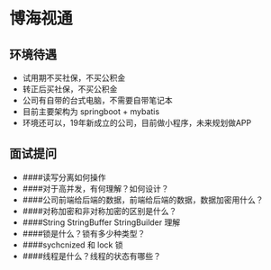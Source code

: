 # 博海视通
## 环境待遇
- 试用期不买社保，不买公积金
- 转正后买社保，不买公积金
- 公司有自带的台式电脑，不需要自带笔记本
- 目前主要架构为 springboot + mybatis
- 环境还可以，19年新成立的公司，目前做小程序，未来规划做APP

## 面试提问
- ####读写分离如何操作
- ####对于高并发，有何理解？如何设计？
- ####公司前端给后端的数据，前端给后端的数据，数据加密用什么？
- ####对称加密和非对称加密的区别是什么？
- ####String StringBuffer StringBuilder 理解
- ####锁是什么？锁有多少种类型？
- ####sychcnized 和 lock 锁
- ####线程是什么？线程的状态有哪些？
